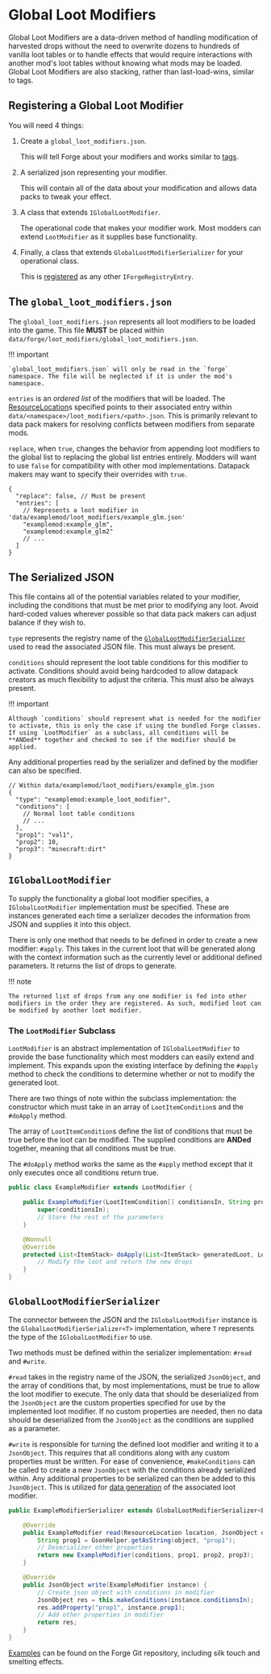 Global Loot Modifiers
===========

Global Loot Modifiers are a data-driven method of handling modification of harvested drops without the need to overwrite dozens to hundreds of vanilla loot tables or to handle effects that would require interactions with another mod's loot tables without knowing what mods may be loaded. Global Loot Modifiers are also stacking, rather than last-load-wins, similar to tags.

Registering a Global Loot Modifier
-------------------------------

You will need 4 things:

1. Create a `global_loot_modifiers.json`.

    This will tell Forge about your modifiers and works similar to [tags].

2. A serialized json representing your modifier.

    This will contain all of the data about your modification and allows data packs to tweak your effect.

3. A class that extends `IGlobalLootModifier`.

    The operational code that makes your modifier work. Most modders can extend `LootModifier` as it supplies base functionality.

4. Finally, a class that extends `GlobalLootModifierSerializer` for your operational class.

    This is [registered] as any other `IForgeRegistryEntry`.

The `global_loot_modifiers.json`
-------------------------------

The `global_loot_modifiers.json` represents all loot modifiers to be loaded into the game. This file **MUST** be placed within `data/forge/loot_modifiers/global_loot_modifiers.json`.

!!! important

    `global_loot_modifiers.json` will only be read in the `forge` namespace. The file will be neglected if it is under the mod's namespace.

`entries` is an *ordered list* of the modifiers that will be loaded. The [ResourceLocation][resloc]s specified points to their associated entry within `data/<namespace>/loot_modifiers/<path>.json`. This is primarily relevant to data pack makers for resolving conflicts between modifiers from separate mods.

`replace`, when `true`, changes the behavior from appending loot modifiers to the global list to replacing the global list entries entirely. Modders will want to use `false` for compatibility with other mod implementations. Datapack makers may want to specify their overrides with `true`.

```json5
{
  "replace": false, // Must be present
  "entries": [
    // Represents a loot modifier in 'data/examplemod/loot_modifiers/example_glm.json'
    "examplemod:example_glm",
    "examplemod:example_glm2"
    // ...
  ]
}
```

The Serialized JSON
-------------------------------

This file contains all of the potential variables related to your modifier, including the conditions that must be met prior to modifying any loot. Avoid hard-coded values wherever possible so that data pack makers can adjust balance if they wish to.

`type` represents the registry name of the [`GlobalLootModifierSerializer`][serializer] used to read the associated JSON file. This must always be present.

`conditions` should represent the loot table conditions for this modifier to activate. Conditions should avoid being hardcoded to allow datapack creators as much flexibility to adjust the criteria. This must also be always present.

!!! important

    Although `conditions` should represent what is needed for the modifier to activate, this is only the case if using the bundled Forge classes. If using `LootModifier` as a subclass, all conditions will be **ANDed** together and checked to see if the modifier should be applied.

Any additional properties read by the serializer and defined by the modifier can also be specified.

```json5
// Within data/examplemod/loot_modifiers/example_glm.json
{
  "type": "examplemod:example_loot_modifier",
  "conditions": [
    // Normal loot table conditions
    // ...
  ],
  "prop1": "val1",
  "prop2": 10,
  "prop3": "minecraft:dirt"
}
```

`IGlobalLootModifier`
---------------------

To supply the functionality a global loot modifier specifies, a `IGlobalLootModifier` implementation must be specified. These are instances generated each time a serializer decodes the information from JSON and supplies it into this object.

There is only one method that needs to be defined in order to create a new modifier: `#apply`. This takes in the current loot that will be generated along with the context information such as the currently level or additional defined parameters. It returns the list of drops to generate.

!!! note

    The returned list of drops from any one modifier is fed into other modifiers in the order they are registered. As such, modified loot can be modified by another loot modifier.

### The `LootModifier` Subclass

`LootModifier` is an abstract implementation of `IGlobalLootModifier` to provide the base functionality which most modders can easily extend and implement. This expands upon the existing interface by defining the `#apply` method to check the conditions to determine whether or not to modify the generated loot.

There are two things of note within the subclass implementation: the constructor which must take in an array of `LootItemCondition`s and the `#doApply` method.

The array of `LootItemCondition`s define the list of conditions that must be true before the loot can be modified. The supplied conditions are **ANDed** together, meaning that all conditions must be true.

The `#doApply` method works the same as the `#apply` method except that it only executes once all conditions return true.

```java
public class ExampleModifier extends LootModifier {

    public ExampleModifier(LootItemCondition[] conditionsIn, String prop1, int prop2, Item prop3) {
        super(conditionsIn);
        // Store the rest of the parameters
    }

    @Nonnull
    @Override
    protected List<ItemStack> doApply(List<ItemStack> generatedLoot, LootContext context) {
        // Modify the loot and return the new drops
    }
}
```

`GlobalLootModifierSerializer`
------------------------------

The connector between the JSON and the `IGlobalLootModifier` instance is the `GlobalLootModifierSerializer<T>` implementation, where `T` represents the type of the `IGlobalLootModifier` to use.

Two methods must be defined within the serializer implementation: `#read` and `#write`.

`#read` takes in the registry name of the JSON, the serialized `JsonObject`, and the array of conditions that, by most implementations, must be true to allow the loot modifier to execute. The only data that should be deserialized from the `JsonObject` are the custom properties specified for use by the implemented loot modifier. If no custom properties are needed, then no data should be deserialized from the `JsonObject` as the conditions are supplied as a parameter.

`#write` is responsible for turning the defined loot modifier and writing it to a `JsonObject`. This requires that all conditions along with any custom properties must be written. For ease of convenience, `#makeConditions` can be called to create a new `JsonObject` with the conditions already serialized within. Any additional properties to be serialized can then be added to this `JsonObject`. This is utilized for [data generation][datagen] of the associated loot modifier.

```java
public ExampleModifierSerializer extends GlobalLootModifierSerializer<ExampleModifier> {

    @Override
    public ExampleModifier read(ResourceLocation location, JsonObject object, LootItemCondition[] conditions) {
        String prop1 = GsonHelper.getAsString(object, "prop1");
        // Deserializer other properties
        return new ExampleModifier(conditions, prop1, prop2, prop3);
    }

    @Override
    public JsonObject write(ExampleModifier instance) {
        // Create json object with conditions in modifier
        JsonObject res = this.makeConditions(instance.conditionsIn);
        res.addProperty("prop1", instance.prop1);
        // Add other properties in modifier
        return res;
    }
}

```

[Examples][examples] can be found on the Forge Git repository, including silk touch and smelting effects.

[tags]: ./tags.md
[resloc]: ../../concepts/resources.md#ResourceLocation
[serializer]: #globallootmodifierserializer
[registered]: ../../concepts/registries.md#methods-for-registering
[datagen]: ../../datagen/index.md
[examples]: https://github.com/MinecraftForge/MinecraftForge/blob/1.18.x/src/test/java/net/minecraftforge/debug/gameplay/loot/GlobalLootModifiersTest.java

